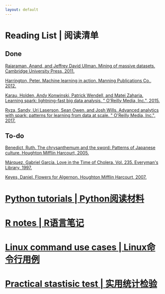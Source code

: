 ```yaml
---
layout: default
---
```

<!-- 
Text can be **bold**, _italic_, or ~~strikethrough~~.

[Link to another page](./another-page.html).

There should be whitespace between paragraphs.

There should be whitespace between paragraphs. We recommend including a README, or a file with information about your project. -->

# Reading List | 阅读清单
## Done
[Rajaraman, Anand, and Jeffrey David Ullman. Mining of massive datasets. Cambridge University Press, 2011.](https://dl.acm.org/doi/book/10.5555/2124405)

[Harrington, Peter. Machine learning in action. Manning Publications Co., 2012.](https://dl.acm.org/doi/book/10.5555/2361796)

[Karau, Holden, Andy Konwinski, Patrick Wendell, and Matei Zaharia. Learning spark: lightning-fast big data analysis. " O'Reilly Media, Inc.", 2015.](https://books.google.com/books?hl=en&lr=&id=2eptBgAAQBAJ&oi=fnd&pg=PP1&dq=Learning+Spark:+Lightning-Fast+Big+Data+Analysis&ots=oTxCqj3qGU&sig=KSFlHr6vicDzkTJ_INJ0j5d_o_g#v=onepage&q=Learning%20Spark%3A%20Lightning-Fast%20Big%20Data%20Analysis&f=false)

[Ryza, Sandy, Uri Laserson, Sean Owen, and Josh Wills. Advanced analytics with spark: patterns for learning from data at scale. " O'Reilly Media, Inc.", 2017.](https://books.google.com/books?hl=en&lr=&id=NJwnDwAAQBAJ&oi=fnd&pg=PR2&dq=Advanced+Analytics+with+Spark:+Patterns+for+Learning+from+Data+at+Scale&ots=fcCCIamjYd&sig=fBchONGD3r_KX6NX6zlK9zmXnys#v=onepage&q=Advanced%20Analytics%20with%20Spark%3A%20Patterns%20for%20Learning%20from%20Data%20at%20Scale&f=false)

## To-do
[Benedict, Ruth. The chrysanthemum and the sword: Patterns of Japanese culture. Houghton Mifflin Harcourt, 2005.](https://books.google.com/books?hl=en&lr=&id=R7NpvfYsmU0C&oi=fnd&pg=PR6&dq=The+Chrysanthemum+and+the+Sword&ots=TenHucZvWs&sig=J_OyIZLhtLN_OOCYD7dL-_bFqY0#v=onepage&q=The%20Chrysanthemum%20and%20the%20Sword&f=false)

[Márquez, Gabriel García. Love in the Time of Cholera. Vol. 235. Everyman's Library, 1997.](https://books.google.com/books?hl=en&lr=&id=iNuEDwAAQBAJ&oi=fnd&pg=PA7&dq=Love+in+the+Time+of+Cholera&ots=NN9G5PIf8_&sig=KbpiBvkKdqiwqDGCRRCfdC6_yik#v=onepage&q=Love%20in%20the%20Time%20of%20Cholera&f=false)

[Keyes, Daniel. Flowers for Algernon. Houghton Mifflin Harcourt, 2007.](https://books.google.com/books/about/Flowers_for_Algernon.html?id=_oG_iTxP1pIC)


# [Python tutorials | Python阅读材料](./Python-notes.md)

# [R notes | R语言笔记](./R-notes.md)

# [Linux command use cases | Linux命令行用例  ](./Linux-notes.md)

# [Practical stastisic test | 实用统计检验  ](./Practical-statisics-test.md)

<!-- ```R
// Javascript code with syntax highlighting.
var fun = function lang(l) {
  dateformat.i18n = require('./lang/' + l)
  return true;
}
```

```ruby
# Ruby code with syntax highlighting
GitHubPages::Dependencies.gems.each do |gem, version|
  s.add_dependency(gem, "= #{version}")
end
``` -->
<!-- ## Header 2

> This is a blockquote following a header.
>
> When something is important enough, you do it even if the odds are not in your favor.

### Header 3

```js
// Javascript code with syntax highlighting.
var fun = function lang(l) {
  dateformat.i18n = require('./lang/' + l)
  return true;
}
```

```ruby
# Ruby code with syntax highlighting
GitHubPages::Dependencies.gems.each do |gem, version|
  s.add_dependency(gem, "= #{version}")
end
```

#### Header 4

*   This is an unordered list following a header.
*   This is an unordered list following a header.
*   This is an unordered list following a header.

##### Header 5

1.  This is an ordered list following a header.
2.  This is an ordered list following a header.
3.  This is an ordered list following a header.

###### Header 6

| head1        | head two          | three |
|:-------------|:------------------|:------|
| ok           | good swedish fish | nice  |
| out of stock | good and plenty   | nice  |
| ok           | good `oreos`      | hmm   |
| ok           | good `zoute` drop | yumm  |

### There's a horizontal rule below this.

* * *

### Here is an unordered list:

*   Item foo
*   Item bar
*   Item baz
*   Item zip

### And an ordered list:

1.  Item one
1.  Item two
1.  Item three
1.  Item four

### And a nested list:

- level 1 item
  - level 2 item
  - level 2 item
    - level 3 item
    - level 3 item
- level 1 item
  - level 2 item
  - level 2 item
  - level 2 item
- level 1 item
  - level 2 item
  - level 2 item
- level 1 item

### Small image

![Octocat](https://github.githubassets.com/images/icons/emoji/octocat.png)

### Large image

![Branching](https://guides.github.com/activities/hello-world/branching.png)


### Definition lists can be used with HTML syntax.

<dl>
<dt>Name</dt>
<dd>Godzilla</dd>
<dt>Born</dt>
<dd>1952</dd>
<dt>Birthplace</dt>
<dd>Japan</dd>
<dt>Color</dt>
<dd>Green</dd>
</dl>

```
Long, single-line code blocks should not wrap. They should horizontally scroll if they are too long. This line should be long enough to demonstrate this.
```

```
The final element.
```
 -->
